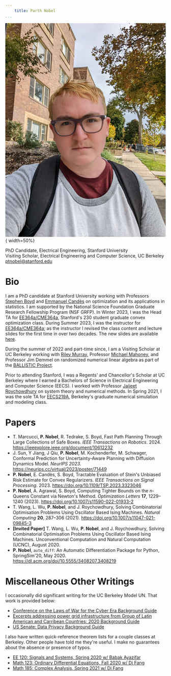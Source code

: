 ```yaml
---
    title: Parth Nobel
...
```


![](/public/img/headshot.jpg "Parth Nobel's Headshot"){ width=50%}

PhD Candidate, Electrical Engineering, Stanford University  
Visiting Scholar, Electrical Engineering and Computer Science, UC Berkeley  
<ptnobel@stanford.edu>

# Bio


I am a PhD candidate at Stanford University working with Professors [Stephen Boyd](https://web.stanford.edu/~boyd/) and [Emmanuel Candès](https://statweb.stanford.edu/~candes/) on optimization and its applications in statistics.
I am supported by the National Science Foundation Graduate Research Fellowship Program (NSF GRFP).
In Winter 2023, I was the Head TA for [EE364a/CME364a](https://web.stanford.edu/class/ee364a/), Stanford's 230 student graduate convex optimization class.
During Summer 2023, I was the instructor for [EE364a/CME364a](https://web.stanford.edu/class/ee364a/);
as the instructor I revised the class content and lecture slides for the first time in over two decades.
The new slides are available [here](https://web.stanford.edu/class/ee364a/lectures.html).

During the summer of 2022 and part-time since, I am a Visiting Scholar at UC Berkeley working with [Riley Murray](https://rileyjmurray.wordpress.com/), Professor [Michael Mahoney](https://www.stat.berkeley.edu/~mmahoney/), and Professor Jim Demmel on randomized numerical linear algebra as part of the [BALLISTIC Project](https://www.netlib.org/lapack/lawnspdf/lawn297.pdf).

Prior to attending Stanford, I was a Regents' and Chancellor's Scholar at UC Berkeley where I earned a Bachelors of Science in Electrical Engineering and Computer Science (EECS). I worked with Professor [Jaijeet Roychowdhury](https://jaijeet.github.io/jrpages/index.html) on system theory and numerical methods. In Spring 2021, I was the sole TA for [EECS219A](https://aam.roychowdhury.net/classWiki/tiki-index.php?page=EECS219A-Spring-2021), Berkeley's graduate numerical simulation and modeling class.

# Papers

* T. Marcucci, **P. Nobel**, R. Tedrake, S. Boyd, Fast Path Planning Through Large Collections of Safe Boxes.
*IEEE Transactions on Robotics*. 2024. <https://ieeexplore.ieee.org/document/10612232>
* J. Sun, Y Jiang, J Qiu, **P. Nobel**, M. Kochenderfer, M. Schwager,
 Conformal Prediction for Uncertainty-Aware Planning with Diffusion Dynamics Model.
              *NeurIPS 2023*. <https://neurips.cc/virtual/2023/poster/71449>
* **P. Nobel**, E. Candès, S. Boyd, Tractable Evaluation of Stein's Unbiased Risk Estimate for Convex Regularizers. *IEEE Transactions on Signal Processing*. 2023. <https://doi.org/10.1109/TSP.2023.3323046>
* **P. Nobel**, A. Agrawal, S. Boyd, Computing Tighter Bounds on the $n$-Queens Constant via Newton's Method. *Optimization Letters* **17**, 1229–1240 (2023). <https://doi.org/10.1007/s11590-022-01933-2>
* T. Wang, L. Wu, **P. Nobel**, and J. Roychowdhury, Solving Combinatorial Optimisation Problems Using Oscillator Based Ising Machines. *Natural Computing* **20**, 287–306 (2021). <https://doi.org/10.1007/s11047-021-09845-3>
* **[Invited Paper]** T. Wang, L. Wu, **P. Nobel**, and J. Roychowdhury, Solving Combinatorial Optimisation Problems Using Oscillator Based Ising Machines. Unconventional Computation and Natural Computation (UCNC), August 2020.
* **P. Nobel**, `auto_diff`: An Automatic Differentiation Package for Python, SpringSim'20, May 2020. <https://dl.acm.org/doi/10.5555/3408207.3408219>

# Miscellaneous Other Writings

I occasionally did significant writing for the UC Berkeley Model UN. That work is provided below:

* [Conference on the Laws of War for the Cyber Era Background Guide](/pdfs/war.pdf) 
* [Excerpts addressing power grid infrastructure from Group of Latin American and Carribean Countries: 2020 Background Guide](/pdfs/grulac.pdf)
* [US Senate: Data Privacy Background Guide](/pdfs/data-privacy.pdf)

I also have written quick-reference theorem lists for a couple classes at Berkeley. Other people have told me they're useful. I make no guarantees about the absence or presence of typos. 

* [EE 120: Signals and Systems, Spring 2020 w/ Babak Ayazifar](/pdfs/EE120_Notes.pdf)
* [Math 123: Ordinary Differential Equations, Fall 2020 w/ Di Fang](/pdfs/math123-final-thm-list.pdf)
* [Math 185: Complex Analysis, Spring 2021 w/ Di Fang](/pdfs/math185-thm-list.pdf)
